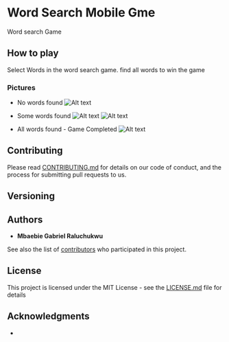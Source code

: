 # Word Search Mobile Gme

Word search Game 

## How to play

Select Words in the word search game. find all words to win the game



### Pictures
* No words found
![Alt text](images/Screenshot_com.example.wordsearch_no_words_found.png?raw=true "No Words Found")

* Some words found
![Alt text](images/Screenshot_com.example.wordsearch_some_words_found_1.png?raw=true "Some Words Found")
![Alt text](images/Screenshot_com.example.wordsearch_some_words_found_2.png?raw=true "Some Words Found")

* All words found - Game Completed
![Alt text](Screenshot_2020-01-20-00-42-54-740_game_won.png?raw=true "Game Won")




## Contributing

Please read [CONTRIBUTING.md](https://gist.github.com/PurpleBooth/b24679402957c63ec426) for details on our code of conduct, and the process for submitting pull requests to us.

## Versioning

## Authors

* **Mbaebie Gabriel Raluchukwu** 

See also the list of [contributors](https://github.com/your/project/contributors) who participated in this project.

## License

This project is licensed under the MIT License - see the [LICENSE.md](LICENSE.md) file for details

## Acknowledgments

* 
